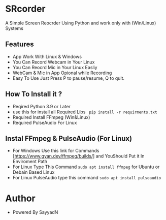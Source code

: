 # SRcorder
A Simple Screen Reocrder Using Python and work only with (Win/Linux) Systems

## Features
- App Work With Linux & Windows
- You Can Record Webcam in Your Linux
- You Can Reocrd Mic in Your Linux Easliy
- WebCam & Mic in App Opional while Recording
- Easy To Use Just Press P to pause/resume, Q to quit.

## How To Install it ?
- Reqired Python 3.9 or Later
- use this for install all Required Libs ``` pip install -r requirments.txt```
- Required Install FFmpeg (Win&Linux)
- Required PulseAudio For Linux

## Instal FFmpeg & PulseAudio (For Linux)
- For Windows Use this link for Commands [https://www.gyan.dev/ffmpeg/builds/] and YouShould Put it In Enviroment Path
- For Linux Type This Command ```sudo apt install ffmpeg``` for Ubuntu or Debain Based Linux
- For Linux PulseAudio type this command ``` sudo apt install pulseaudio ```

# Author
- Powered By SayyadN
